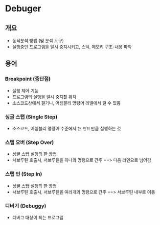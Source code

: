 # Debuger

## 개요
* 동적분석 방법 (및 분석 도구)
* 실행중인 프로그램을 일시 중지시키고, 스택, 메모리 구조-내용 파악

## 용어
### Breakpoint (중단점)
* 실행 제어 기능
* 프로그램의 실행을 일시 중지할 위치
* 소스코드상에서 걸거나, 어셈블리 명령어 레벨에서 걸 수 있음

### 싱글 스탭 (Single Step)
* 소스코드, 어셈블리 명령어 수준에서 `한 단위` 만큼 실행하는 것

### 스탭 오버 (Step Over)
* 싱글 스탭 실행의 한 방법
* 서브루틴 호출시, 서브루틴을 하나의 명령으로 간주 ==> 다음 라인으로 넘어감

### 스탭 인 (Step In)
* 싱글 스탭 실행의 한 방법
* 서브루틴 호출시, 서브루틴을 여러개의 명령으로 간주 ==> 서브루틴 내부로 이동

### 디버기 (Debuggy)
* 디버그 대상이 되는 프로그램